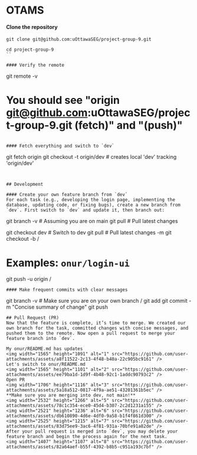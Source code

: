# OTAMS

#### Clone the repository
```
git clone git@github.com:uOttawaSEG/project-group-9.git

cd project-group-9
``

#### Verify the remote
```
git remote -v
# You should see "origin  git@github.com:uOttawaSEG/project-group-9.git (fetch)" and "(push)"
```

#### Fetch everything and switch to `dev`
```
git fetch origin
git checkout -t origin/dev    # creates local 'dev' tracking 'origin/dev'
```


## Development

#### Create your own feature branch from `dev`
For each task (e.g., developing the login page, implementing the database, updating code, or fixing bugs), create a new branch from `dev`. First switch to `dev` and update it, then branch out:
```
git branch -v # Assuming you are on main
git pull # Pull latest changes

git checkout dev # Switch to dev
git pull # Pull latest changes
 -m
git checkout -b <yourname>/<feature-name>
# Examples: `onur/login-ui`
git push -u origin <yourname>/<feature-name>

```
#### Make frequent commits with clear messages
```
git branch -v # Make sure you are on your own branch <yourname>/<short-feature-name>
git add <updated files...>
git commit -m "Concise summary of change"
git push
```
## Pull Request (PR)
Now that the feature is complete, it’s time to merge. We created our own branch for the task, committed changes with concise messages, and pushed them to the remote. Now open a pull request to merge your feature branch into `dev`.

My onur/README.md has updates
<img width="1565" height="1091" alt="1" src="https://github.com/user-attachments/assets/a8f11522-2c13-4f48-b40a-22c905bc9161" />
Let's switch to onur/README.md
<img width="1565" height="1101" alt="2" src="https://github.com/user-attachments/assets/ee79ba1d-1d9f-4b48-92c1-1addc90793c2" />
Open PR
<img width="1706" height="1116" alt="3" src="https://github.com/user-attachments/assets/5a18a512-0817-4f9a-ae51-43201361b5ec" />
**Make sure you are merging into dev, not main!**
<img width="2532" height="1266" alt="5" src="https://github.com/user-attachments/assets/78c1c354-ece0-45d4-b307-2c2d1231a155" />
<img width="2521" height="1236" alt="6" src="https://github.com/user-attachments/assets/db610890-4d6e-4df0-9a58-b1f4f861d300" />
<img width="2525" height="1215" alt="7" src="https://github.com/user-attachments/assets/83d75ee9-3ac6-4f81-931a-70bfe91a82de" />
After your pull request is merged into `dev`, you may delete your feature branch and begin the process again for the next task.
<img width="1407" height="1107" alt="8" src="https://github.com/user-attachments/assets/82a64aef-b55f-4392-b8b5-c951a193c7bf" />

